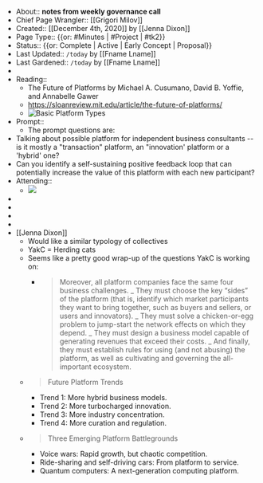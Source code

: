 - About:: __notes from weekly governance call__
- Chief Page Wrangler:: [[Grigori Milov]]
- Created:: [[December 4th, 2020]] by [[Jenna Dixon]]
- Page Type:: {{or: #Minutes | #Project | #tk2}}
- Status:: {{or: Complete | Active | Early Concept | Proposal}}
- Last Updated:: `/today` by [[Fname Lname]]
- Last Gardened:: `/today` by [[Fname Lname]]
- 
- Reading::
    - The Future of Platforms
by Michael A. Cusumano, David B. Yoffie, and Annabelle Gawer
    - https://sloanreview.mit.edu/article/the-future-of-platforms/
    - ![Basic Platform Types](https://sloanreview.mit.edu/wp-content/uploads/2020/02/MAG_Cusumano_Figure1.png)
- Prompt::
    - The prompt questions are: 
- Talking about possible platform for independent business consultants -- is it mostly a "transaction" platform, an "innovation' platform or a 'hybrid' one?
- Can you identify a self-sustaining positive feedback loop that can potentially increase the value of this platform with each new participant?
- Attending::
    - ![](https://firebasestorage.googleapis.com/v0/b/firescript-577a2.appspot.com/o/imgs%2Fapp%2FArtOfGig%2FFzr6hbkpOl.png?alt=media&token=07a44c77-4b98-48ee-b829-76317cca3408)
- 
- 
- 
- 
- [[Jenna Dixon]]
    - Would like a similar typology of collectives
    - YakC = Herding cats
    - Seems like a pretty good wrap-up of the questions YakC is working on:
        - > Moreover, all platform companies face the same four business challenges. 
_ They must choose the key “sides” of the platform (that is, identify which market participants they want to bring together, such as buyers and sellers, or users and innovators).
_ They must solve a chicken-or-egg problem to jump-start the network effects on which they depend. 
_ They must design a business model capable of generating revenues that exceed their costs. 
_ And finally, they must establish rules for using (and not abusing) the platform, as well as cultivating and governing the all-important ecosystem.
    - > Future Platform Trends
        - Trend 1: More hybrid business models.
        - Trend 2: More turbocharged innovation.
        - Trend 3: More industry concentration.
        - Trend 4: More curation and regulation.
    - > Three Emerging Platform Battlegrounds
        - Voice wars: Rapid growth, but chaotic competition.
        - Ride-sharing and self-driving cars: From platform to service.
        - Quantum computers: A next-generation computing platform.
